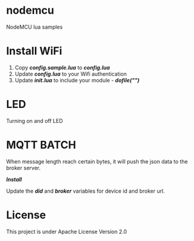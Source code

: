 # nodemcu
NodeMCU lua samples

Install WiFi
======

1. Copy ***config.sample.lua*** to ***config.lua***
2. Update ***config.lua*** to your Wifi authentication
2. Update ***init.lua*** to include your module - ***dofile("<your module>")***


LED
======

Turning on and off LED


MQTT BATCH
======

When message length reach certain bytes, it will push the json data to the broker server.

***Install***

Update the ***did*** and ***broker*** variables for device id and broker url.


License
======

This project is under Apache License Version 2.0
